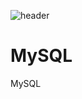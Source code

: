 ![header](https://capsule-render.vercel.app/api?type=soft&color=auto&height=150&section=header&text=MySQL&fontSize=70&animation=twinkling)

# MySQL
MySQL
